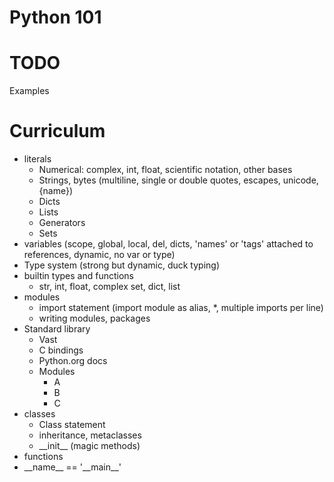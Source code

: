 Python 101
==========

# TODO
Examples

# Curriculum
* literals
  + Numerical: complex, int, float, scientific notation, other bases
  + Strings, bytes (multiline, single or double quotes, escapes, unicode, {name})
  + Dicts
  + Lists
  + Generators
  + Sets
* variables (scope, global, local, del, dicts, 'names' or 'tags' attached to references, dynamic, no var or type)
* Type system (strong but dynamic, duck typing)
* builtin types and functions
  + str, int, float, complex set, dict, list
* modules
  + import statement (import module as alias, *, multiple imports per line)
  + writing modules, packages
* Standard library
  + Vast
  + C bindings
  + Python.org docs
  + Modules
    + A
    + B
    + C
* classes
  + Class statement
  + inheritance, metaclasses
  + \_\_init\_\_ (magic methods)
* functions
* \_\_name\_\_ == '\_\_main\_\_'
